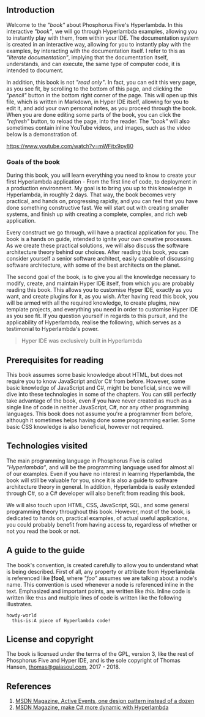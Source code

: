 ## Introduction

Welcome to the _"book"_ about Phosphorus Five's Hyperlambda. In this interactive
_"book"_, we will go through Hyperlambda examples, allowing you to instantly play with them, from within your IDE. The 
documentation system is created in an interactive way, allowing for you to instantly play with the examples, by interacting
with the documentation itself. I refer to this as _"literate documentation"_, implying that the documentation itself,
understands, and can execute, the same type of computer code, it is intended to document.

In addition, this book is not _"read only"_. In fact, you can edit this very page, as you see fit, by scrolling to the bottom 
of this page, and clicking the _"pencil"_ button in the bottom right corner of the page. This will open up this file, which 
is written in Markdown, in Hyper IDE itself, allowing for you to edit it, and add your own personal notes, as you proceed 
through the book. When you are done editing some parts of the book, you can click the _"refresh"_ button, to reload the page,
into the reader. The _"book"_ will also sometimes contain inline YouTube videos, and images, such as the video below
is a demonstration of.

https://www.youtube.com/watch?v=mWFitx9py80

### Goals of the book

During this book, you will learn everything you need to know to create your first Hyperlambda application - From the first 
line of code, to deployment in a production environment. My goal is to bring you up to this knowledge in Hyperlambda, 
in roughly 2 days. That way, the book becomes very practical, and hands on, progressing rapidly, and you can feel that 
you have done something constructive fast. We will start out with creating smaller systems, and finish up with creating 
a complete, complex, and rich web application.

Every construct we go through, will have a practical application for you. The book is a hands on guide, intended to ignite 
your own creative processes. As we create these practical solutions, we will also discuss the software architecture 
theory behind our choices. After reading this book, you can consider yourself a senior software architect, easily 
capable of discussing software architecture, with some of the best architects on the planet.

The second goal of the book, is to give you all the knowledge necessary to modify, create, and maintain Hyper IDE itself,
from which you are probably reading this book. This allows you to customise Hyper IDE, exactly as you want, and create
plugins for it, as you wish. After having read this book, you will be armed with all the required knowledge, to create
plugins, new template projects, and everything you need in order to customise Hyper IDE as you see fit. If you question
yourself in regards to this pursuit, and the applicability of Hyperlambda, realise the following, which serves as a 
testimonial to Hyperlambda's power.

> Hyper IDE was exclusively built in Hyperlambda

## Prerequisites for reading

This book assumes some basic knowledge about HTML, but does not require you to know JavaScript and/or C# from before. 
However, some basic knowledge of JavaScript and C#, might be beneficial, since we will dive into these technologies 
in some of the chapters. You can still perfectly take advantage of the book, even if you have never created as much as a 
single line of code in neither JavaScript, C#, nor any other programming languages. This book does not assume you're 
a programmer from before, although it sometimes helps having done some programming earlier. Some basic CSS knowledge 
is also beneficial, however not required.

## Technologies visited

The main programming language in Phosphorus Five is called *"Hyperlambda"*, and will be the programming language used for almost 
all of our examples. Even if you have no interest in learning Hyperlambda, the book will still be valuable for you, 
since it is also a guide to software architecture theory in general. In addition, Hyperlambda is easily extended 
through C#, so a C# developer will also benefit from reading this book.

We will also touch upon HTML, CSS, JavaScript, SQL, and some general programming theory throughout this book. However, 
most of the book, is dedicated to hands on, practical examples, of actual useful applications, you could probably 
benefit from having access to, regardless of whether or not you read the book or not.

## A guide to the guide

The book's convention, is created carefully to allow you to understand what is being described. First of all, 
any property or attribute from Hyperlambda is referenced like **[foo]**, where *"foo"* assumes we are talking about
a node's name. This convention is used whenever a node is referenced inline in the text. Emphasized and important points, 
are written like *this*. Inline code is written like `this` and multiple lines of code is written like the following illustrates.

```
howdy-world
  this-is:A piece of Hyperlambda code!
```

## License and copyright

The book is licensed under the terms of the GPL, version 3, like the rest of Phosphorus Five and Hyper IDE,
and is the sole copyright of Thomas Hansen, thomas@gaiasoul.com, 2017 - 2018.

## References

1. [MSDN Magazine, Active Events, one design pattern instead of a dozen](https://msdn.microsoft.com/en-us/magazine/mt795187)
2. [MSDN Magazine, make C# more dynamic with Hyperlambda](https://msdn.microsoft.com/en-us/magazine/mt809119)

